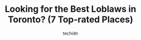 ---
layout: ampstory
image: https://i0.wp.com/www.auto.or.id/wp-content/uploads/2023/06/loblaws-0-toronto-1686321850.jpeg?resize=640,853
author: techidn
featured: false
description: Toronto, Ontario, Canada is a haven for Loblaws enthusiasts, boasting an impressive array of 7 top-notch establishments. Whether youre a seasoned connoisseur or simply curious to explore th
title: Looking for the Best Loblaws in Toronto? (7 Top-rated Places)
cover:
   title: Looking for the Best Loblaws in Toronto? (7 Top-rated Places)
   subtitle: AUTO.OR.ID
   background: https://www.auto.or.id/wp-content/uploads/2023/06/loblaws-0-toronto-1686321850.jpeg

pages: 
 - layout: thirds
   top: <h1>#1 Real Canadian Superstore Sargent Avenue</h1>
   bottom: "<p>This is one grocery store I just enjoy going to. They have fresh seafood, they can even have fresh lobsters steamed. Lots of cheese choices, baked goods, fresh produce, g</p>"
   background: https://www.auto.or.id/wp-content/uploads/2023/06/loblaws-1-toronto-1686321850.jpeg
   backgroundblur: true
 - layout: thirds
   top: <h1>#2 Loblaws St Clair Avenue</h1>
   bottom: "<p>396 St Clair Ave W, Toronto, ON M5P 3N3, Canada</p>"
   background: https://www.auto.or.id/wp-content/uploads/2023/06/loblaws-2-toronto-1686321852.jpeg
   cta:
      link: https://www.auto.or.id/looking-for-the-best-loblaws-in-toronto-7-top-rated-places/
      text: Looking for the Best Loblaws in Toronto? (7 Top-rated Places)
 - layout: thirds
   top: <h1>#3 Loblaws Lower Jarvis Street</h1>
   bottom: "<p>10 Lower Jarvis St, Toronto, ON M5E 1Z2, Canada</p>"
   background: https://images.unsplash.com/photo-1594420307817-3b626ca9578a?ixlib=rb-4.0.3&ixid=MnwxMjA3fDB8MHxwaG90by1wYWdlfHx8fGVufDB8fHx8&auto=format&fit=crop&w=640&h=853&q=80
   cta:
      link: https://www.auto.or.id/looking-for-the-best-loblaws-in-toronto-7-top-rated-places/
      text: Looking for the Best Loblaws in Toronto? (7 Top-rated Places)
 - layout: thirds
   top: <h1>#4 Loblaws Leslie Street</h1>
   bottom: "<p>17 Leslie St, Toronto, ON M4M 3H9, Canada</p>"
   background: https://images.unsplash.com/photo-1618156903850-a0277427c567?ixlib=rb-4.0.3&ixid=MnwxMjA3fDB8MHxwaG90by1wYWdlfHx8fGVufDB8fHx8&auto=format&fit=crop&w=640&h=853&q=80
   cta:
      link: https://www.auto.or.id/looking-for-the-best-loblaws-in-toronto-7-top-rated-places/
      text: Looking for the Best Loblaws in Toronto? (7 Top-rated Places)
 - layout: thirds
   top: <h1>#5 Loblaws Queen Street</h1>
   bottom: "<p>585 Queen St W, Toronto, ON M5V 2B7, Canada</p>"
   background: https://images.unsplash.com/photo-1636325778435-585ed877d753?ixlib=rb-4.0.3&ixid=MnwxMjA3fDB8MHxwaG90by1wYWdlfHx8fGVufDB8fHx8&auto=format&fit=crop&w=640&h=853&q=80
   cta:
      link: https://www.auto.or.id/looking-for-the-best-loblaws-in-toronto-7-top-rated-places/
      text: Looking for the Best Loblaws in Toronto? (7 Top-rated Places)
 - layout: thirds
   top: <h1>#6 Loblaws Eglinton Avenue</h1>
   bottom: "<p>101 Eglinton Ave E Unit 1, Toronto, ON M4P 1H4, Canada</p>"
   background: https://images.unsplash.com/photo-1508974491678-7ec251d629fd?ixlib=rb-4.0.3&ixid=MnwxMjA3fDB8MHxwaG90by1wYWdlfHx8fGVufDB8fHx8&auto=format&fit=crop&w=640&h=853&q=80
   cta:
      link: https://www.auto.or.id/looking-for-the-best-loblaws-in-toronto-7-top-rated-places/
      text: Looking for the Best Loblaws in Toronto? (7 Top-rated Places)
 - layout: thirds
   top: <h1>#7 Loblaws Bayview Village</h1>
   bottom: "<p>#2877, Toronto, ON M2K 2S3, Canada</p>"
   background: https://images.unsplash.com/photo-1617814065893-00757125efab?ixlib=rb-4.0.3&ixid=MnwxMjA3fDB8MHxwaG90by1wYWdlfHx8fGVufDB8fHx8&auto=format&fit=crop&w=640&h=853&q=80
   cta:
      link: https://www.auto.or.id/looking-for-the-best-loblaws-in-toronto-7-top-rated-places/
      text: Looking for the Best Loblaws in Toronto? (7 Top-rated Places)
 - layout: thirds
   middle: Continue reading...
   background: https://images.unsplash.com/photo-1592853625511-ad0edcc69c07?ixlib=rb-4.0.3&ixid=MnwxMjA3fDB8MHxwaG90by1wYWdlfHx8fGVufDB8fHx8&auto=format&fit=crop&w=640&h=853&q=80
   cta:
      link: https://www.auto.or.id/looking-for-the-best-loblaws-in-toronto-7-top-rated-places/
      text: Looking for the Best Loblaws in Toronto? (7 Top-rated Places)

---